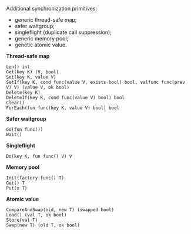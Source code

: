 Additional synchronization primitives:
* generic thread-safe map;
* safer waitgroup;
* singleflight (duplicate call suppression);
* generic memory pool;
* genetic atomic value.

**Thread-safe map**
```
Len() int
Get(key K) (V, bool)
Set(key K, value V)
SetIf(key K, cond func(value V, exists bool) bool, valfunc func(prev V) V) (value V, ok bool)
Delete(key K)
DeleteIf(key K, cond func(value V) bool) bool
Clear()
ForEach(fun func(key K, value V) bool) bool
```

**Safer waitgroup**
```
Go(fun func())
Wait()
```

**Singleflight**
```
Do(key K, fun func() V) V
```

**Memory pool**
```
Init(factory func() T)
Get() T
Put(x T)
```

**Atomic value**
```
CompareAndSwap(old, new T) (swapped bool)
Load() (val T, ok bool)
Store(val T)
Swap(new T) (old T, ok bool)
```
